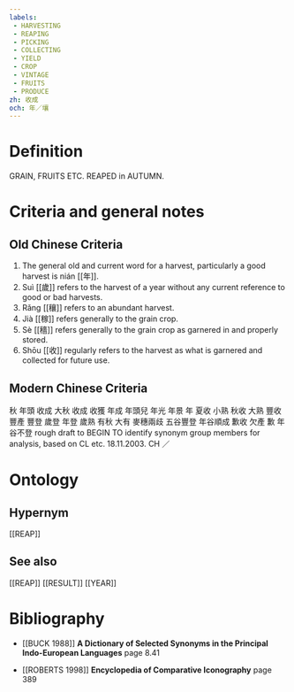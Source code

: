 ```yaml
---
labels: 
 - HARVESTING
 - REAPING
 - PICKING
 - COLLECTING
 - YIELD
 - CROP
 - VINTAGE
 - FRUITS
 - PRODUCE
zh: 收成
och: 年／壤
---
```


# Definition
GRAIN, FRUITS ETC. REAPED in AUTUMN.
# Criteria and general notes
## Old Chinese Criteria
1. The general old and current word for a harvest, particularly a good harvest is nián [[年]].
2. Suì [[歲]] refers to the harvest of a year without any current reference to good or bad harvests.
3. Rǎng [[穰]] refers to an abundant harvest.
4. Jià [[稼]] refers generally to the grain crop.
5. Sè [[穡]] refers generally to the grain crop as garnered in and properly stored.
6. Shōu [[收]] regularly refers to the harvest as what is garnered and collected for future use.
## Modern Chinese Criteria
秋
年頭
收成
大秋
收成
收獲
年成
年頭兒
年光
年景
年
夏收
小熟
秋收
大熟
豐收
豐產
豐登
歲登
年登
歲熟
有秋
大有
麥穗兩歧
五谷豐登
年谷順成
歉收
欠產
歉
年谷不登
rough draft to BEGIN TO identify synonym group members for analysis, based on CL etc. 18.11.2003. CH ／
# Ontology

## Hypernym
[[REAP]]
## See also
[[REAP]]
[[RESULT]]
[[YEAR]]
# Bibliography
- [[BUCK 1988]]
**A Dictionary of Selected Synonyms in the Principal Indo-European Languages** page 8.41

- [[ROBERTS 1998]]
**Encyclopedia of Comparative Iconography** page 389

